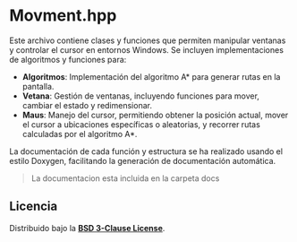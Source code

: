 # Movment.hpp

Este archivo contiene clases y funciones que permiten manipular ventanas y controlar el cursor en entornos Windows. Se incluyen implementaciones de algoritmos y funciones para:

- **Algoritmos**: Implementación del algoritmo A* para generar rutas en la pantalla.
- **Vetana**: Gestión de ventanas, incluyendo funciones para mover, cambiar el estado y redimensionar.
- **Maus**: Manejo del cursor, permitiendo obtener la posición actual, mover el cursor a ubicaciones específicas o aleatorias, y recorrer rutas calculadas por el algoritmo A*.

La documentación de cada función y estructura se ha realizado usando el estilo Doxygen, facilitando la generación de documentación automática.

> La documentacion esta incluida en la carpeta docs

## Licencia

Distribuido bajo la [**BSD 3-Clause License**](./LICENSE).